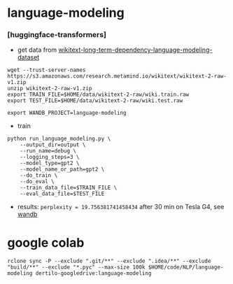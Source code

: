 # language-modeling

### [huggingface-transformers]
* get data from [wikitext-long-term-dependency-language-modeling-dataset](https://blog.einstein.ai/the-wikitext-long-term-dependency-language-modeling-dataset/)

```shell script
wget --trust-server-names https://s3.amazonaws.com/research.metamind.io/wikitext/wikitext-2-raw-v1.zip
unzip wikitext-2-raw-v1.zip
export TRAIN_FILE=$HOME/data/wikitext-2-raw/wiki.train.raw
export TEST_FILE=$HOME/data/wikitext-2-raw/wiki.test.raw

export WANDB_PROJECT=language-modeling
```
* train
```shell script
python run_language_modeling.py \
    --output_dir=output \
    --run_name=debug \
    --logging_steps=3 \
    --model_type=gpt2 \
    --model_name_or_path=gpt2 \
    --do_train \
    --do_eval \
    --train_data_file=$TRAIN_FILE \
    --eval_data_file=$TEST_FILE 
```
* results: `perplexity = 19.756381741458434` after 30 min on Tesla G4, see [wandb](https://wandb.ai/dertilo/language-modeling/runs/11wv8bfb/overview)

# google colab
```shell script
rclone sync -P --exclude ".git/**" --exclude ".idea/**" --exclude "build/**" --exclude "*.pyc" --max-size 100k $HOME/code/NLP/language-modeling dertilo-googledrive:language-modeling
```
